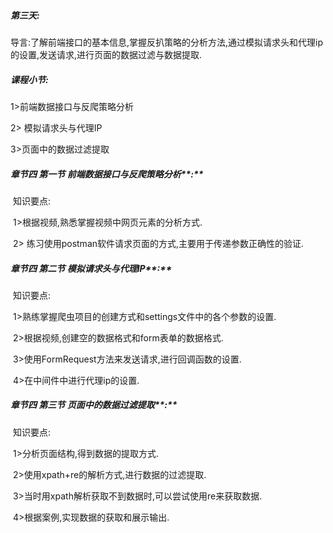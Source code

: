 ##### **第三天:** 

导言:了解前端接口的基本信息,掌握反扒策略的分析方法,通过模拟请求头和代理ip的设置,发送请求,进行页面的数据过滤与数据提取.

##### **课程小节:**  

1>前端数据接口与反爬策略分析

2> 模拟请求头与代理IP

3>页面中的数据过滤提取

##### **章节四 第一节** **前端数据接口与反爬策略分析****:**

​    知识要点:

​        1>根据视频,熟悉掌握视频中网页元素的分析方式.

​        2> 练习使用postman软件请求页面的方式,主要用于传递参数正确性的验证.

##### **章节四 第二节** **模拟请求头与代理IP****:**

​    知识要点:

​        1>熟练掌握爬虫项目的创建方式和settings文件中的各个参数的设置.

​        2>根据视频,创建空的数据格式和form表单的数据格式.

​        3>使用FormRequest方法来发送请求,进行回调函数的设置.

​        4>在中间件中进行代理ip的设置.

##### **章节四 第三节** **页面中的数据过滤提取****:**	

​    知识要点:

​        1>分析页面结构,得到数据的提取方式.

​        2>使用xpath+re的解析方式,进行数据的过滤提取.

​        3>当时用xpath解析获取不到数据时,可以尝试使用re来获取数据.

​        4>根据案例,实现数据的获取和展示输出.

